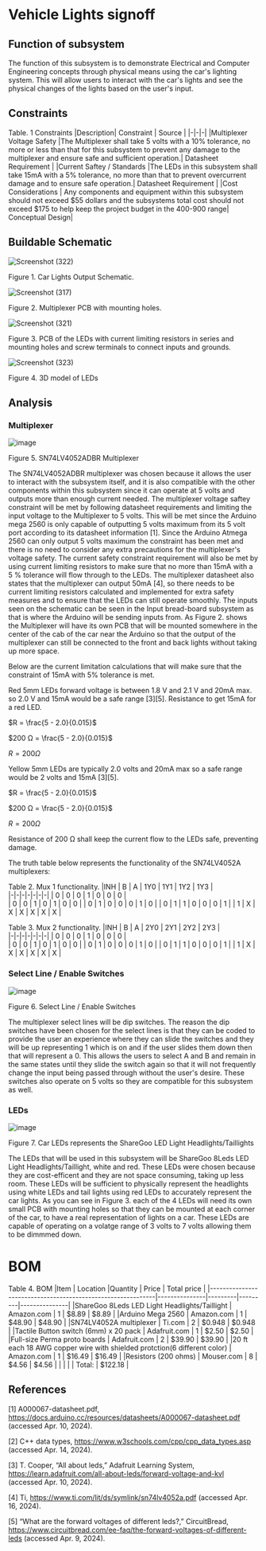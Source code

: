# Vehicle Lights signoff
## Function of subsystem 
The function of this subsystem is to demonstrate Electrical and Computer Engineering concepts through physical means using the car's lighting system. This will allow users to interact with the car's lights and see the physical changes of the lights based on the user's input.  

## Constraints
Table. 1 Constraints
|Description| Constraint | Source |
|-|-|-|
|Multiplexer Voltage Safety  |The Multiplexer shall take 5 volts with a 10% tolerance, no more or less than that for this subsystem to prevent any damage to the multiplexer and ensure safe and sufficient operation.| Datasheet Requirement |
|Current Saftey / Standards |The LEDs in this subsystem shall take 15mA with a 5% tolerance, no more than that to prevent overcurrent damage and to ensure safe operation.| Datasheet Requirement  |
|Cost Considerations | Any components and equipment within this subsystem should not exceed $55 dollars and the subsystems total cost should not exceed $175 to help keep the project budget in the 400-900 range| Conceptual Design| 





      
## Buildable Schematic
![Screenshot (322)](https://github.com/abdoulm366/TTU-Capstone--Electrical-Class-Kit/assets/157627496/0826285e-c91f-42e8-a395-ecd25681fa3b)


Figure 1. Car Lights Output Schematic. 

![Screenshot (317)](https://github.com/abdoulm366/TTU-Capstone--Electrical-Class-Kit/assets/157627496/c1c1b6a9-e22a-4866-91fc-0fe491469af4)

Figure 2. Multiplexer PCB with mounting holes. 


![Screenshot (321)](https://github.com/abdoulm366/TTU-Capstone--Electrical-Class-Kit/assets/157627496/218034d1-7a84-45b0-af0e-7b1d60637be3)


Figure 3. PCB of the LEDs with current limiting resistors in series and mounting holes and screw terminals to connect inputs and grounds.

![Screenshot (323)](https://github.com/abdoulm366/TTU-Capstone--Electrical-Class-Kit/assets/157627496/7931095b-5143-4461-ba32-e78081eece55)

Figure 4. 3D model of LEDs


## Analysis 

### Multiplexer
![image](https://github.com/abdoulm366/TTU-Capstone--Electrical-Class-Kit/assets/157627496/89394064-4bc7-4da3-8cb0-3c5bbf387919)

Figure 5. SN74LV4052ADBR Multiplexer

The SN74LV4052ADBR multiplexer was chosen because it allows the user to interact with the subsystem itself, and it is also compatible with the other components within this subsystem since it can operate at 5 volts and outputs more than enough current needed. The multiplexer voltage saftey constraint will be met by following datasheet requirements and limiting the input voltage to the Multiplexer to 5 volts. This will be met since the Arduino mega 2560 is only capable of outputting 5 volts maximum from its 5 volt port according to its datasheet information [1]. Since the Arduino Atmega 2560 can only output 5 volts maximum the constraint has been met and there is no need to consider any extra precautions for the multiplexer's voltage safety. 
The current safety constraint requirement will also be met by using current limiting resistors to make sure that no more than 15mA with a 5 % tolerance will flow through to the LEDs. The multiplexer datasheet also states that the multiplexer can output 50mA [4], so there needs to be current limiting resistors calculated and implemented for extra safety measures and to ensure that the LEDs can still operate smoothly. The inputs seen on the schematic can be seen in the Input bread-board subsystem as that is where the Arduino will be sending inputs from. 
 As Figure 2. shows the Multiplexer will have its own PCB that will be mounted somewhere in the center of the cab of the car near the Arduino so that the output of the multiplexer can still be connected to the front and back lights without taking up more space.  

Below are the current limitation calculations that will make sure that the constraint of 15mA with 5% tolerance is met. 

Red 5mm LEDs forward voltage is between 1.8 V and 2.1 V and 20mA max. so 2.0 V and 15mA would be a safe range [3][5].
Resistance to get 15mA for a red LED.

$R  = \frac{5 - 2.0}{0.015}$

$200 Ω  = \frac{5 - 2.0}{0.015}$

$R = 200 Ω$

Yellow 5mm LEDs are typically 2.0 volts and 20mA max so a safe range would be 2 volts and 15mA [3][5].

$R  = \frac{5 - 2.0}{0.015}$

$200 Ω  = \frac{5 - 2.0}{0.015}$

$R = 200 Ω$

Resistance of 200 Ω shall keep the current flow to the LEDs safe, preventing damage. 


The truth table below represents the functionality of the SN74LV4052A multiplexers:

Table 2. Mux 1 functionality. 
|INH | B | A | 1Y0 | 1Y1 | 1Y2 | 1Y3 |                                               
|-|-|-|-|-|-|-|
| 0 | 0 | 0 | 1 | 0 | 0 | 0 |                        
| 0 | 0 | 1 | 0 | 1 | 0 | 0 |
| 0 | 1 | 0 | 0 | 0 | 1 | 0 |
| 0 | 1 | 1 | 0 | 0 | 0 | 1 |
| 1 | X | X | X | X | X | X |

Table 3. Mux 2 functionality. 
|INH | B | A | 2Y0 | 2Y1 | 2Y2 | 2Y3 |                                               
|-|-|-|-|-|-|-|
| 0 | 0 | 0 | 1 | 0 | 0 | 0 |                        
| 0 | 0 | 1 | 0 | 1 | 0 | 0 |
| 0 | 1 | 0 | 0 | 0 | 1 | 0 |
| 0 | 1 | 1 | 0 | 0 | 0 | 1 |
| 1 | X | X | X | X | X | X |

### Select Line / Enable Switches
![image](https://github.com/abdoulm366/TTU-Capstone--Electrical-Class-Kit/assets/157627496/7b1153e0-8184-4d8b-8c49-61c1156ea3d0)

Figure 6. Select Line / Enable Switches

The multiplexer select lines will be dip switches. The reason the dip switches have been chosen for the select lines is that they can be coded to provide the user an experience where they can slide the switches and they will be up representing 1 which is on and if the user slides them down then that will represent a 0. This allows the users to select A and B and remain in the same states until they slide the switch again so that it will not frequently change the input being passed through without the user's desire.  These switches also operate on 5 volts so they are compatible for this subsystem as well. 

### LEDs
![image](https://github.com/abdoulm366/TTU-Capstone--Electrical-Class-Kit/assets/157627496/c5ac830f-2bb1-4990-865d-90e1dc553631)

Figure 7. Car LEDs represents the ShareGoo LED Light Headlights/Taillights

The LEDs that will be used in this subsystem will be ShareGoo 8Leds LED Light Headlights/Taillight, white and red. These LEDs were chosen because they are cost-efficent and they are not space consuming, taking up less room. These LEDs will be sufficient to physically represent the headlights using white LEDs and tail lights using red LEDs to accurately represent the car lights. As you can see in Figure 3. each of the 4 LEDs will need its own small PCB with mounting holes so that they can be mounted at each corner of the car, to have a real representation of lights on a car. These LEDs are capable of operating on a volatge range of 3 volts to 7 volts allowing them to be dimmmed down. 


# BOM 
Table 4. BOM
|Item                                                         |	Location	    |Quantity |	Price 	| Total price   |
|-------------------------------------------------------------|---------------|---------|---------|---------------|
|ShareGoo 8Leds LED Light Headlights/Taillight                             |	Amazon.com	| 1	      | $8.89	  | $8.89         |
|Arduino Mega 2560	                                          | Amazon.com	  | 1	      | $48.90	| $48.90        |
|SN74LV4052A multiplexer |	Ti.com	      | 2	      | $0.948	  | $0.948         |
|Tactile Button switch (6mm) x 20 pack                        |	Adafruit.com 	| 1	      | $2.50	  | $2.50         |
|Full-size Perma proto boards	                                | Adafruit.com	| 2	      | $39.90	| $39.90        |
|20 ft each 18 AWG copper wire with shielded protction(6 different color)                | Amazon.com	| 1	      | $16.49	| $16.49        |
|Resistors (200 ohms)                                | Mouser.com	| 8	      | $4.56 | $4.56       |
|		                                                          |               |         | Total:  |	$122.18      |

## References 

[1] A000067-datasheet.pdf, https://docs.arduino.cc/resources/datasheets/A000067-datasheet.pdf (accessed Apr. 10, 2024).   

[2] C++ data types, https://www.w3schools.com/cpp/cpp_data_types.asp (accessed Apr. 14, 2024).

[3] T. Cooper, “All about leds,” Adafruit Learning System, https://learn.adafruit.com/all-about-leds/forward-voltage-and-kvl (accessed Apr. 10, 2024). 

[4] Ti, https://www.ti.com/lit/ds/symlink/sn74lv4052a.pdf (accessed Apr. 16, 2024). 

[5] “What are the forward voltages of different leds?,” CircuitBread, https://www.circuitbread.com/ee-faq/the-forward-voltages-of-different-leds (accessed Apr. 9, 2024). 

 
